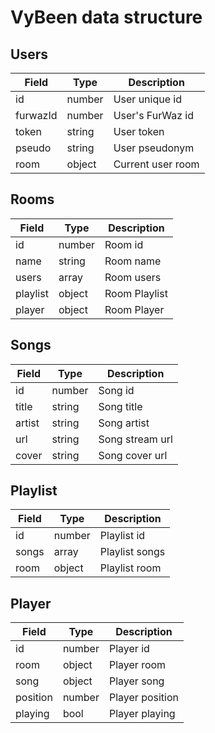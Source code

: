 # VyBeen data structure

## Users
| Field    | Type   | Description       |
| -------- | ------ | ----------------- |
| id       | number | User unique id    |
| furwazId | number | User's FurWaz id  |
| token    | string | User token        |
| pseudo   | string | User pseudonym    |
| room     | object | Current user room |


## Rooms
| Field    | Type   | Description   |
| -------- | ------ | ------------- |
| id       | number | Room id       |
| name     | string | Room name     |
| users    | array  | Room users    |
| playlist | object | Room Playlist |
| player   | object | Room Player   |

## Songs
| Field  | Type   | Description     |
| ------ | ------ | --------------- |
| id     | number | Song id         |
| title  | string | Song title      |
| artist | string | Song artist     |
| url    | string | Song stream url |
| cover  | string | Song cover url  |

## Playlist
| Field | Type   | Description    |
| ----- | ------ | -------------- |
| id    | number | Playlist id    |
| songs | array  | Playlist songs |
| room  | object | Playlist room  |

## Player
| Field    | Type   | Description     |
| -------- | ------ | --------------- |
| id       | number | Player id       |
| room     | object | Player room     |
| song     | object | Player song     |
| position | number | Player position |
| playing  | bool   | Player playing  |
